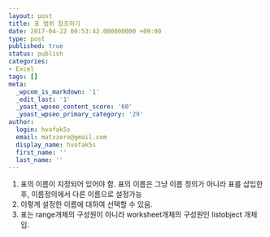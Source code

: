 ```yaml
---
layout: post
title: 표 범위 참조하기
date: 2017-04-22 00:53:42.000000000 +09:00
type: post
published: true
status: publish
categories:
- Excel
tags: []
meta:
  _wpcom_is_markdown: '1'
  _edit_last: '1'
  _yoast_wpseo_content_score: '60'
  _yoast_wpseo_primary_category: '29'
author:
  login: hvofak5s
  email: matxzero@gmail.com
  display_name: hvofak5s
  first_name: ''
  last_name: ''
---
```

<p><script src="https://gist.github.com/nck2/1fc46160e2be31ecbb1e047ee5af8881.js"></script></p>
<ol>
<li>표의 이름이 지정되어 있어야 함. 표의 이름은 그냥 이름 정의가 아니라 표를 삽입한 후, 이름정의에서 다른 이름으로 설정가능</li>
<li>이렇게 설정한 이름에 대하여 선택할 수 있음.</li>
<li>표는 range개체의 구성원이 아니라 worksheet개체의 구성원인 listobject 개체임.</li>
</ol>
